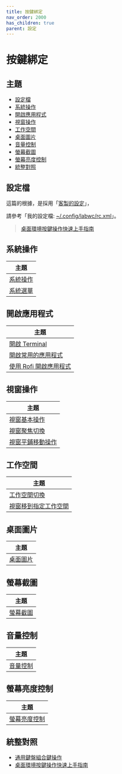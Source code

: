 ```yaml
---
title: 按鍵綁定
nav_order: 2000
has_children: true
parent: 設定
---
```



# 按鍵綁定


## 主題

* [設定檔](#設定檔)
* [系統操作](#系統操作)
* [開啟應用程式](#開啟應用程式)
* [視窗操作](#視窗操作)
* [工作空間](#工作空間)
* [桌面圖片](#桌面圖片)
* [音量控制](#音量控制)
* [螢幕截圖](#螢幕截圖)
* [螢幕亮度控制](#螢幕亮度控制)
* [統整對照](#統整對照)


## 設定檔

這篇的根據，是採用「[客製的設定](https://github.com/samwhelp/note-about-labwc/tree/gh-pages/_demo/config/labwc-config/main)」，

請參考「我的設定檔: [~/.config/labwc/rc.xml](https://github.com/samwhelp/note-about-labwc/blob/gh-pages/_demo/config/labwc-config/main/rc.xml)」。


> [桌面環境按鍵操作快速上手指南](https://samwhelp.github.io/system-modeling/read/zh_tw/quick-start)


## 系統操作

| 主題 |
| --- |
| [系統操作](keybind/system-control) |
| [系統選單](keybind/system-menu) |


## 開啟應用程式

| 主題 |
| --- |
| [開啟 Terminal](keybind/application-launch-terminal) |
| [開啟常用的應用程式](keybind/application-launch-favorite) |
| [使用 Rofi 開啟應用程式](keybind/application-launch-rofi) |


## 視窗操作

| 主題 |
| --- |
| [視窗基本操作](keybind/window-control) |
| [視窗聚焦切換](keybind/window-focus) |
| [視窗平鋪移動操作](keybind/window-tiling-move) |


## 工作空間

| 主題 |
| --- |
| [工作空間切換](keybind/workspace-switch) |
| [視窗移到指定工作空間](keybind/window-move-to-workspace) |


## 桌面圖片

| 主題 |
| --- |
| [桌面圖片](keybind/wallpaper-control) |


## 螢幕截圖

| 主題 |
| --- |
| [螢幕截圖](keybind/screenshot-control) |


## 音量控制

| 主題 |
| --- |
| [音量控制](keybind/volume-control) |


## 螢幕亮度控制

| 主題 |
| --- |
| [螢幕亮度控制](keybind/monitor-brightness-control) |


## 統整對照

* [通用鍵盤組合鍵操作](https://samwhelp.github.io/system-modeling/read/zh_tw/spec-keybind-common)
* [桌面環境按鍵操作快速上手指南](https://samwhelp.github.io/system-modeling/read/zh_tw/quick-start)
